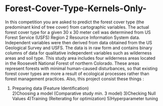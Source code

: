 # Forest-Cover-Type-Kernels-Only-
In this competition you are asked to predict the forest cover type (the predominant kind of tree cover) from cartographic variables. The actual forest cover type for a given 30 x 30 meter cell was determined from US Forest Service (USFS) Region 2 Resource Information System data. Independent variables were then derived from data obtained from the US Geological Survey and USFS. The data is in raw form and contains binary columns of data for qualitative independent variables such as wilderness areas and soil type.  This study area includes four wilderness areas located in the Roosevelt National Forest of northern Colorado. These areas represent forests with minimal human-caused disturbances, so that existing forest cover types are more a result of ecological processes rather than forest management practices.
Also, this project consist these things :
1) Preparing data (Feature Identification)  
2)Choosing a model (Comparative study min. 3 model) 
3)Checking Null Values
4)Training (Reiterating for optimization) 
5)Hyperparameter tuning
